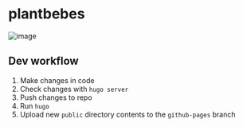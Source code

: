 # plantbebes
![image](https://user-images.githubusercontent.com/19380276/148148875-365ff2ef-11ee-41f2-a78e-cb54d4976b57.png)


## Dev workflow

1. Make changes in code
2. Check changes with `hugo server`
3. Push changes to repo
4. Run `hugo`
5. Upload new `public` directory contents to the `github-pages` branch
